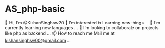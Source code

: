 # AS_php-basic

👋 Hi, I’m @KishanSinghsw20
👀 I’m interested in Learning new things ...
🌱 I’m currently learning new languages ...
💞️ I’m looking to collaborate on projects like php as backend ...
📫 How to reach me Mail me at kishansinghsw00@gmail.com ...

<!-- Hello Guys This is Kishan Singh who created this project who wants to learn this as very beginner. Thank You-->

